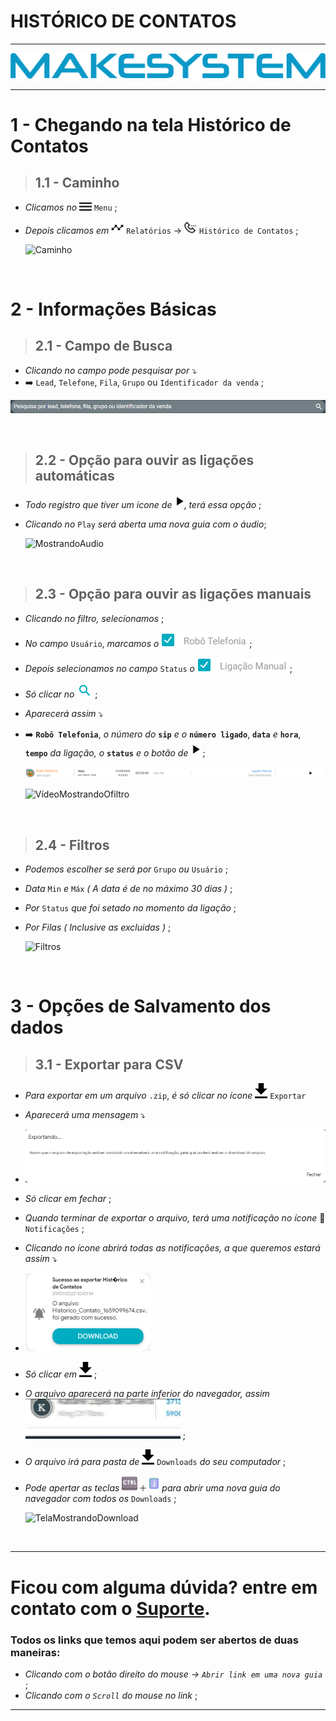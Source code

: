 # HISTÓRICO DE CONTATOS

---

[![Logo_Make](https://raw.githubusercontent.com/Makesystem/manuais/main/webccrm/telas/icon_standard/16%20-%20Todas%20telas/makesystem.png)](https://www.makesystem.com.br/)

---

# 1 - Chegando na tela Histórico de Contatos
>## __1.1 - Caminho__
* _Clicamos no_ ![menu](https://raw.githubusercontent.com/Makesystem/manuais/main/webccrm/telas/icon_standard/16%20-%20Todas%20telas/menu.png) `Menu` ;
* _Depois clicamos em_  ![Relatórios](https://raw.githubusercontent.com/Makesystem/manuais/main/webccrm/telas/icon_standard/2%20-%20Relat%C3%B3rios/Relat%C3%B3rios.png) `Relatórios` -> ![Histórico_de_Contatos](https://raw.githubusercontent.com/Makesystem/manuais/main/webccrm/telas/icon_standard/2%20-%20Relat%C3%B3rios/hist%C3%B3rico%20de%20contatos.png) `Histórico de Contatos` ;
  
  ![Caminho](https://github.com/Makesystem/manuais/raw/main/webccrm/telas/separacao_tela/tela_historico_de_contato/caminho.gif)

<br />

# 2 - Informações Básicas
>## __2.1 - Campo de Busca__
* _Clicando no campo pode pesquisar por_ ⤵️
*  ➡️ `Lead`, `Telefone`, `Fila`, `Grupo` ou `Identificador da venda` ;

  ![CampoDeBusca](https://raw.githubusercontent.com/Makesystem/manuais/main/webccrm/telas/separacao_tela/tela_historico_de_contato/campo_de_pesquisa.png)

<br />

>## __2.2 - Opção para ouvir as ligações automáticas__
* _Todo registro que tiver um ícone de_ ![Play](https://raw.githubusercontent.com/Makesystem/manuais/main/webccrm/telas/icon_standard/16%20-%20Todas%20telas/play.png), _terá essa opção_ ;
* _Clicando no_ `Play` _será aberta uma nova guia com o áudio_;
  
  ![MostrandoAudio](https://raw.githubusercontent.com/Makesystem/manuais/main/webccrm/telas/separacao_tela/tela_historico_de_contato/mostrando_audio.gif)

<br />

>## __2.3 - Opção para ouvir as ligações manuais__
* _Clicando no filtro, selecionamos_ ;
* _No campo_ `Usuário`, _marcamos o_ ![RoboTelefonia](https://raw.githubusercontent.com/Makesystem/manuais/main/webccrm/telas/separacao_tela/tela_historico_de_contato/robo_telefonia.png) ;
* _Depois selecionamos no campo_ `Status` _o_ ![RoboTelefonia](https://raw.githubusercontent.com/Makesystem/manuais/main/webccrm/telas/separacao_tela/tela_historico_de_contato/liga%C3%A7%C3%A3o_manual.png) ;
* _Só clicar no_ ![Lupa](https://raw.githubusercontent.com/Makesystem/manuais/main/webccrm/telas/img_padrao/filtro2.png) ;
* _Aparecerá assim_ ⤵️
* ➡️ **`Robô Telefonia`**, _o número do_ **`sip`** _e o_ **`número ligado`**, **`data`** _e_ **`hora`**, **`tempo`** _da ligação, o_ **`status`** _e o botão de_ ![Play](https://raw.githubusercontent.com/Makesystem/manuais/main/webccrm/telas/icon_standard/16%20-%20Todas%20telas/play.png) ;

  ![Demonstração](https://raw.githubusercontent.com/Makesystem/manuais/main/webccrm/telas/separacao_tela/tela_historico_de_contato/liga%C3%A7%C3%A3o_manual_filtrado.png)
  
  ![VídeoMostrandoOfiltro](https://github.com/Makesystem/manuais/raw/main/webccrm/telas/separacao_tela/tela_historico_de_contato/mostrando_liga%C3%A7%C3%A3o_manual.gif)

<br />

>## __2.4 - Filtros__
* _Podemos escolher se será por_ `Grupo` _ou_ `Usuário` ;
* _Data_ `Min` _e_ `Máx` _( A data é de no máximo 30 dias )_ ;
* _Por_ `Status` _que foi setado no momento da ligação_ ;
* _Por Filas ( Inclusive as excluidas )_ ;
  
  ![Filtros](https://github.com/Makesystem/manuais/raw/main/webccrm/telas/separacao_tela/tela_historico_de_contato/filtros.gif)

<br />

# 3 - Opções de Salvamento dos dados
>## __3.1 - Exportar para CSV__
*  _Para exportar em um arquivo_ `.zip`, _é só clicar no ícone_ ![Baixar](https://raw.githubusercontent.com/Makesystem/manuais/main/webccrm/telas/icon_standard/16%20-%20Todas%20telas/download.png) `Exportar`
*  _Aparecerá uma mensagem_ ⤵️
*  ![Exportando...](https://raw.githubusercontent.com/Makesystem/manuais/main/webccrm/telas/separacao_tela/tela_historico_de_contato/exportando.png)
*  _Só clicar em fechar_ ;
*  _Quando terminar de exportar o arquivo, terá uma notificação no ícone_ 🔔 `Notificações` ;
*  _Clicando no ícone abrirá todas as notificações, a que queremos estará assim_ ⤵️
*  ![Notificação](https://raw.githubusercontent.com/Makesystem/manuais/main/webccrm/telas/separacao_tela/tela_historico_de_contato/notifica%C3%A7%C3%A3o.png)
*  _Só clicar em_ ![Download](https://raw.githubusercontent.com/Makesystem/manuais/main/webccrm/telas/icon_standard/16%20-%20Todas%20telas/download.png) ;
* _O arquivo aparecerá na parte inferior do navegador, assim_ ![MostrandoDownload](https://raw.githubusercontent.com/Makesystem/manuais/main/webccrm/telas/separacao_tela/tela_historico_de_contato/mostrando_download.gif) ;
* _O arquivo irá para pasta de_ ![IconDownloads](https://raw.githubusercontent.com/Makesystem/manuais/main/webccrm/telas/icon_standard/16%20-%20Todas%20telas/download.png) `Downloads` _do seu computador_ ;
* _Pode apertar as teclas_ ![BtnControl](https://raw.githubusercontent.com/Makesystem/manuais/main/webccrm/telas/separacao_tela/tela_relatorio_de_pontos/btnCtrl.png) ![SimboloDeMais](https://raw.githubusercontent.com/Makesystem/manuais/main/webccrm/telas/separacao_tela/tela_relatorio_de_pontos/%2B.png)![LetraJota](https://raw.githubusercontent.com/Makesystem/manuais/main/webccrm/telas/separacao_tela/tela_relatorio_de_pontos/letraJ2.png)_para abrir uma nova guia do navegador com todos os_ `Downloads` ;
  
  ![TelaMostrandoDownload](https://github.com/Makesystem/manuais/raw/main/webccrm/telas/separacao_tela/tela_historico_de_contato/mostrando_download_na_tela.gif)

  <br />

---

# Ficou com alguma dúvida? entre em contato com o [Suporte](http://api.whatsapp.com/send?1=pt_BR&phone=555130661344).

### Todos os links que temos aqui podem ser abertos de duas maneiras:
* _Clicando com o botão direito do mouse -> `Abrir link em uma nova guia`_ ;
* _Clicando com o `Scroll` do mouse no link_ ;

---
